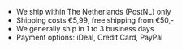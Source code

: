 - We ship within The Netherlands (PostNL) only
- Shipping costs €5,99, free shipping from €50,-
- We generally ship in 1 to 3 business days
- Payment options: iDeal, Credit Card, PayPal
